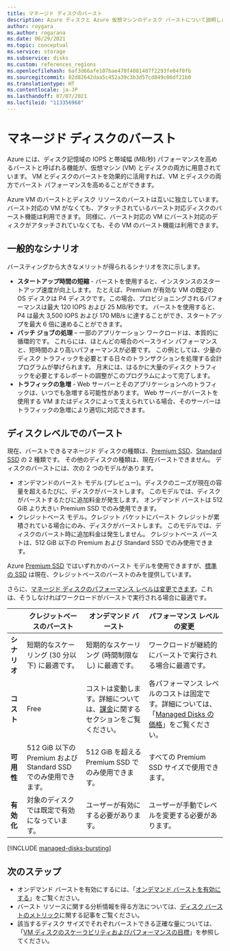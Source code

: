 ```yaml
---
title: マネージド ディスクのバースト
description: Azure ディスクと Azure 仮想マシンのディスク バーストについて説明します。
author: roygara
ms.author: rogarana
ms.date: 06/29/2021
ms.topic: conceptual
ms.service: storage
ms.subservice: disks
ms.custom: references_regions
ms.openlocfilehash: 6af3d66afe107bae470f4081407f2293fe04f0fb
ms.sourcegitcommit: 82d82642daa5c452a39c3b3d57cd849c06df21b0
ms.translationtype: HT
ms.contentlocale: ja-JP
ms.lasthandoff: 07/07/2021
ms.locfileid: "113356968"
---
```

# <a name="managed-disk-bursting"></a>マネージド ディスクのバースト

Azure には、ディスク記憶域の IOPS と帯域幅 (MB/秒) パフォーマンスを高めるバーストと呼ばれる機能が、仮想マシン (VM) とディスクの両方に用意されています。 VM とディスクのバーストを効果的に活用すれば、VM とディスクの両方でバースト パフォーマンスを高めることができます。

Azure VM のバーストとディスク リソースのバーストは互いに独立しています。 バースト対応の VM がなくても、アタッチされているバースト対応ディスクのバースト機能は利用できます。 同様に、バースト対応の VM にバースト対応のディスクがアタッチされていなくても、その VM のバースト機能は利用できます。

## <a name="common-scenarios"></a>一般的なシナリオ
バースティングから大きなメリットが得られるシナリオを次に示します。
- **スタートアップ時間の短縮** - バーストを使用すると、インスタンスのスタートアップ速度が向上します。 たとえば、Premium が有効な VM の既定の OS ディスクは P4 ディスクです。この場合、プロビジョニングされるパフォーマンスは最大 120 IOPS および 25 MB/秒です。 バーストを使用すると、P4 は最大 3,500 IOPS および 170 MB/s に達することができ、スタートアップを最大 6 倍に速めることができます。
- **バッチ ジョブの処理** – 一部のアプリケーション ワークロードは、本質的に循環的です。 これらには、ほとんどの場合のベースライン パフォーマンスと、短時間のより高いパフォーマンスが必要です。 この例としては、少量のディスク トラフィックを必要とする日々のトランザクションを処理する会計プログラムが挙げられます。 月末には、はるかに大量のディスク トラフィックを必要とするレポートの調整がこのプログラムによって完了します。
- **トラフィックの急増** - Web サーバーとそのアプリケーションへのトラフィックは、いつでも急増する可能性があります。 Web サーバーがバーストを使用する VM またはディスクによって支えられている場合、そのサーバーはトラフィックの急増により適切に対応できます。 

## <a name="disk-level-bursting"></a>ディスクレベルでのバースト

現在、バーストできるマネージド ディスクの種類は、[Premium SSD](disks-types.md#premium-ssd)、[Standard SSD](disks-types.md#standard-ssd) の 2 種類です。 その他のディスクの種類は、現在バーストできません。 ディスクのバーストには、次の 2 つのモデルがあります。

- オンデマンドのバースト モデル (プレビュー)。ディスクのニーズが現在の容量を超えるたびに、ディスクがバーストします。 このモデルでは、ディスクがバーストするたびに追加料金が発生します。 オンデマンド バーストは 512 GiB より大きい Premium SSD でのみ使用できます。
- クレジットベース モデル。クレジット バケットにバースト クレジットが累積されている場合にのみ、ディスクがバーストします。 このモデルでは、ディスクのバースト時に追加料金は発生しません。 クレジットベース バーストは、512 GiB 以下の Premium および Standard SSD でのみ使用できます。

Azure [Premium SSD](disks-types.md#premium-ssd) ではいずれかのバースト モデルを使用できますが、[標準の SSD](disks-types.md#standard-ssd) は現在、クレジットベースのバーストのみを提供しています。

さらに、[マネージド ディスクのパフォーマンス レベルは変更できます](disks-change-performance.md)。これは、そうしなければワークロードがバーストで実行される場合に最適です。

|  |クレジットベースのバースト  |オンデマンド バースト  |パフォーマンス レベルの変更  |
|---------|---------|---------|---------|
| **シナリオ**|短期的なスケーリング (30 分以下) に最適です。|短期的なスケーリング (時間制限なし) に最適です。|ワークロードが継続的にバーストで実行される場合に最適です。|
|**コスト**     |Free         |コストは変動します。詳細については、[課金](#billing)に関するセクションをご覧ください。        |各パフォーマンス レベルのコストは固定です。詳細については、「[Managed Disks の価格](https://azure.microsoft.com/pricing/details/managed-disks/)」をご覧ください。         |
|**可用性**     |512 GiB 以下の Premium および Standard SSD でのみ使用できます。         |512 GiB を超える Premium SSD でのみ使用できます。         |すべての Premium SSD サイズで使用できます。         |
|**有効化**     |対象のディスクでは既定で有効になっています。         |ユーザーが有効にする必要があります。         |ユーザーが手動でレベルを変更する必要があります。         |

[!INCLUDE [managed-disks-bursting](../../includes/managed-disks-bursting-2.md)]

## <a name="next-steps"></a>次のステップ

- オンデマンド バーストを有効にするには、「[オンデマンド バーストを有効にする](disks-enable-bursting.md)」をご覧ください。
- バースト リソースに関する分析情報を得る方法については、[ディスク バーストのメトリック](disks-metrics.md)に関する記事をご覧ください。
- 該当するディスク サイズでそれぞれバーストできる正確な量については、「[VM ディスクのスケーラビリティおよびパフォーマンスの目標](disks-scalability-targets.md)」を参照してください。